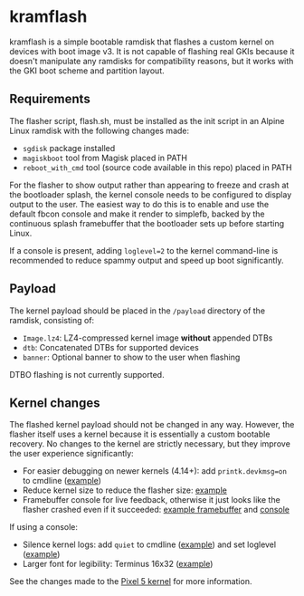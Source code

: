 # kramflash

kramflash is a simple bootable ramdisk that flashes a custom kernel on devices with boot image v3. It is not capable of flashing real GKIs because it doesn't manipulate any ramdisks for compatibility reasons, but it works with the GKI boot scheme and partition layout.

## Requirements

The flasher script, flash.sh, must be installed as the init script in an Alpine Linux ramdisk with the following changes made:

- `sgdisk` package installed
- `magiskboot` tool from Magisk placed in PATH
- `reboot_with_cmd` tool (source code available in this repo) placed in PATH

For the flasher to show output rather than appearing to freeze and crash at the bootloader splash, the kernel console needs to be configured to display output to the user. The easiest way to do this is to enable and use the default fbcon console and make it render to simplefb, backed by the continuous splash framebuffer that the bootloader sets up before starting Linux.

If a console is present, adding `loglevel=2` to the kernel command-line is recommended to reduce spammy output and speed up boot significantly.

## Payload

The kernel payload should be placed in the `/payload` directory of the ramdisk, consisting of:

- `Image.lz4`: LZ4-compressed kernel image **without** appended DTBs
- `dtb`: Concatenated DTBs for supported devices
- `banner`: Optional banner to show to the user when flashing

DTBO flashing is not currently supported.

## Kernel changes

The flashed kernel payload should not be changed in any way. However, the flasher itself uses a kernel because it is essentially a custom bootable recovery. No changes to the kernel are strictly necessary, but they improve the user experience significantly:

- For easier debugging on newer kernels (4.14+): add `printk.devkmsg=on` to cmdline ([example](https://github.com/kdrag0n/proton_kernel_redbull/commit/bc1bbca33cb2b08a267589847bf70ec56d64e542))
- Reduce kernel size to reduce the flasher size: [example](https://github.com/kdrag0n/proton_kernel_redbull/commit/6f5149c116cfa59eb8880090f9b894bb4a2d5d32)
- Framebuffer console for live feedback, otherwise it just looks like the flasher crashed even if it succeeded: [example framebuffer](https://github.com/kdrag0n/proton_kernel_redbull/commit/51f31de9dddf826e5be7eb69607111e6780c2d6c) and [console](https://github.com/kdrag0n/proton_kernel_redbull/commit/2887bed510ad89d33801e5f898fbf571ae808370)

If using a console:

- Silence kernel logs: add `quiet` to cmdline ([example](https://github.com/kdrag0n/proton_kernel_redbull/commit/9a1d781c435d2bbcbe274ae91eda81f621c3a93a)) and set loglevel ([example](https://github.com/kdrag0n/proton_kernel_redbull/commit/e9c11c12f9fee19c88fa8b81d931410879b028d6))
- Larger font for legibility: Terminus 16x32 ([example](https://github.com/kdrag0n/proton_kernel_redbull/commit/de9ada794065b2076739b22a4439f35d64d66171))

See the changes made to the [Pixel 5 kernel](https://github.com/kdrag0n/proton_kernel_redbull/commits/alpine) for more information.
